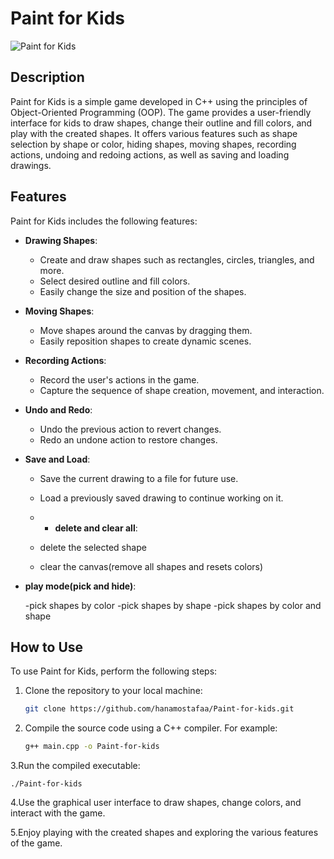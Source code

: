 # Paint for Kids

![Paint for Kids](<>)

## Description

Paint for Kids is a simple game developed in C++ using the principles of Object-Oriented Programming (OOP). The game provides a user-friendly interface for kids to draw shapes, change their outline and fill colors, and play with the created shapes. It offers various features such as shape selection by shape or color, hiding shapes, moving shapes, recording actions, undoing and redoing actions, as well as saving and loading drawings.

## Features

Paint for Kids includes the following features:

- **Drawing Shapes**:

  - Create and draw shapes such as rectangles, circles, triangles, and more.
  - Select desired outline and fill colors.
  - Easily change the size and position of the shapes.


- **Moving Shapes**:

  - Move shapes around the canvas by dragging them.
  - Easily reposition shapes to create dynamic scenes.

- **Recording Actions**:

  - Record the user's actions in the game.
  - Capture the sequence of shape creation, movement, and interaction.

- **Undo and Redo**:

  - Undo the previous action to revert changes.
  - Redo an undone action to restore changes.

- **Save and Load**:

  - Save the current drawing to a file for future use.
  - Load a previously saved drawing to continue working on it.
  - - **delete and clear all**:

  - delete the selected shape
  - clear the canvas(remove all shapes and resets colors)
- **play mode(pick and hide)**:

  -pick shapes by color
  -pick shapes by shape
  -pick shapes by color and shape



## How to Use

To use Paint for Kids, perform the following steps:

1. Clone the repository to your local machine:

   ```bash
   git clone https://github.com/hanamostafaa/Paint-for-kids.git
  2. Compile the source code using a C++ compiler. For example:

     ```bash
     g++ main.cpp -o Paint-for-kids
3.Run the compiled executable:

    ./Paint-for-kids
  
 4.Use the graphical user interface to draw shapes, change colors, and interact with the game.

5.Enjoy playing with the created shapes and exploring the various features of the game.
   
